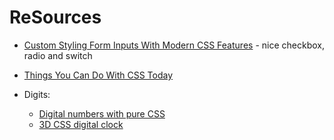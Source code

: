 # ReSources
* [Custom Styling Form Inputs With Modern CSS Features](https://css-tricks.com/custom-styling-form-inputs-with-modern-css-features/) - nice checkbox, radio and switch
* [Things You Can Do With CSS Today](https://www.smashingmagazine.com/2021/02/things-you-can-do-with-css-today/)

* Digits:
  * [Digital numbers with pure CSS](https://codepen.io/zentala/pen/YzpQPzW)
  * [3D CSS digital clock](http://jsfiddle.net/amyseqmedia/8cPa8/)